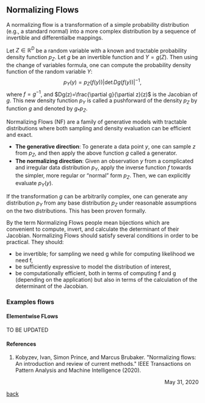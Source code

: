 ## Normalizing Flows

A normalizing flow is a transformation of a simple probability distribution (e.g., a standard normal) into a more complex distribution by a sequence of invertible and differentialbe mappings.

Let $Z\in \mathbb{R}^D$ be a random variable with a known and tractable probability density function $p_Z$. Let $g$ be an invertible function and $Y=g(Z)$. Then using the change of variables formula, one can compute the probability density function of the random variable $Y$: 
$$p_Y(y) = p_Z(f(y))|\det Dg(f(y))|^{-1},$$ 
where $f = g^{-1}$, and $Dg(z)=\frac{\partial g}{\partial z}(z)$ is the Jacobian of $g$. This new density function $p_Y$ is called a pushforward of the density $p_Z$ by function $g$ and denoted by $g_* p_Z$. 

Normalizing Flows (NF) are a family of generative models with tractable distributions where both sampling and density evaluation can be efficient and exact. 
* **The generative direction**: To generate a data point $y$, one can sample $z$ from $p_Z$, and then apply the above function $g$ called a generator.
* **The normalizing direction**: Given an observation $y$ from a complicated and irregular data distribution $p_Y$, apply the inverse function $f$ towards the simpler, more regular or “normal” form $p_Z$. Then, we can explicitly evaluate $p_Y(y)$. 

If the transformation $g$ can be arbitrarily complex, one can generate any distribution $p_Y$ from any base distribution $p_Z$ under reasonable assumptions on the two distributions. This has been proven formally.

By the term Normalizing Flows people mean bijections which are convenient to compute, invert, and calculate the determinant of their Jacobian. Normalizing Flows should satisfy several conditions in order to be practical. They should:
* be invertible; for sampling we need g while for computing likelihood we need f,
* be sufficiently expressive to model the distribution of interest,
* be computationally efficient, both in terms of computing f and g (depending on the application) but also in terms of the calculation of the determinant of the Jacobian.

### Examples flows
#### Elementwise FLows
TO BE UPDATED

#### References
1. Kobyzev, Ivan, Simon Prince, and Marcus Brubaker. "Normalizing flows: An introduction and review of current methods." IEEE Transactions on Pattern Analysis and Machine Intelligence (2020).

<div style="text-align: right"> May 31, 2020 </div>

[<u>back</u>](../../ML.md)